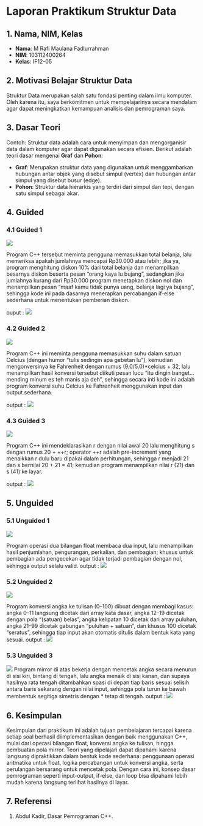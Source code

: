 # Laporan Praktikum Struktur Data

## 1. Nama, NIM, Kelas
- **Nama**: M Rafi Maulana Fadlurrahman
- **NIM**: 103112400264
- **Kelas**: IF12-05

## 2. Motivasi Belajar Struktur Data
Struktur Data merupakan salah satu fondasi penting dalam ilmu komputer. Oleh karena itu, saya berkomitmen untuk mempelajarinya secara mendalam agar dapat meningkatkan kemampuan analisis dan pemrograman saya.

## 3. Dasar Teori
Contoh: Struktur data adalah cara untuk menyimpan dan mengorganisir data dalam komputer agar dapat digunakan secara efisien. Berikut adalah teori dasar mengenai **Graf** dan **Pohon**:

- **Graf**: Merupakan struktur data yang digunakan untuk menggambarkan hubungan antar objek yang disebut simpul (vertex) dan hubungan antar simpul yang disebut busur (edge).
- **Pohon**: Struktur data hierarkis yang terdiri dari simpul dan tepi, dengan satu simpul sebagai akar.

## 4. Guided
### 4.1 Guided 1
![](screenshot/guided1.png)

Program C++ tersebut meminta pengguna memasukkan total belanja, lalu memeriksa apakah jumlahnya mencapai Rp30.000 atau lebih; jika ya, program menghitung diskon 10% dari total belanja dan menampilkan besarnya diskon beserta pesan “orang kaya lu bujang”, sedangkan jika jumlahnya kurang dari Rp30.000 program menetapkan diskon nol dan menampilkan pesan “maaf kamu tidak punya uang, belanja lagi ya bujang”, sehingga kode ini pada dasarnya menerapkan percabangan if-else sederhana untuk menentukan pemberian diskon.

ouput :
![](screenshot/output1.1.png)
### 4.2 Guided 2
![](screenshot/guided2.png)

Program C++ ini meminta pengguna memasukkan suhu dalam satuan Celcius (dengan humor “tulis sedingin apa gebetan lu”), kemudian mengonversinya ke Fahrenheit dengan rumus (9.0/5.0)*celcius + 32, lalu menampilkan hasil konversi tersebut diikuti pesan lucu “itu dingin banget… mending minum es teh manis aja deh”, sehingga secara inti kode ini adalah program konversi suhu Celcius ke Fahrenheit menggunakan input dan output sederhana.

output :
![](screenshot/output1.2.png)
### 4.3 Guided 3
![](screenshot/guided3.png)

Program C++ ini mendeklarasikan r dengan nilai awal 20 lalu menghitung s dengan rumus 20 + ++r; operator ++r adalah pre-increment yang menaikkan r dulu baru dipakai dalam perhitungan, sehingga r menjadi 21 dan s bernilai 20 + 21 = 41; kemudian program menampilkan nilai r (21) dan s (41) ke layar.

output :
![](screenshot/output1.3.png)
## 5. Unguided
### 5.1 Unguided 1
![](screenshot/ungguided1.png)

Program operasi dua bilangan float membaca dua input, lalu menampilkan hasil penjumlahan, pengurangan, perkalian, dan pembagian; khusus untuk pembagian ada pengecekan agar tidak terjadi pembagian dengan nol, sehingga output selalu valid.
output :
![](screenshot/output2.1.png)
### 5.2 Unguided 2
![](screenshot/ungguided2.png)


Program konversi angka ke tulisan (0–100) dibuat dengan membagi kasus: angka 0–11 langsung dicetak dari array kata dasar, angka 12–19 dicetak dengan pola “(satuan) belas”, angka kelipatan 10 dicetak dari array puluhan, angka 21–99 dicetak gabungan “puluhan + satuan”, dan khusus 100 dicetak “seratus”, sehingga tiap input akan otomatis ditulis dalam bentuk kata yang sesuai.
output :
![](screenshot/output2.2.png)

### 5.3 Unguided 3
![](screenshot/ungguided3.png)
Program mirror di atas bekerja dengan mencetak angka secara menurun di sisi kiri, bintang di tengah, lalu angka menaik di sisi kanan, dan supaya hasilnya rata tengah ditambahkan spasi di depan tiap baris sesuai selisih antara baris sekarang dengan nilai input, sehingga pola turun ke bawah membentuk segitiga simetris dengan * tetap di tengah.
output :
![](screenshot/output2.3.png)
## 6. Kesimpulan
Kesimpulan dari praktikum ini adalah tujuan pembelajaran tercapai karena setiap soal berhasil diimplementasikan dengan baik menggunakan C++, mulai dari operasi bilangan float, konversi angka ke tulisan, hingga pembuatan pola mirror. Teori yang dipelajari dapat dipahami karena langsung dipraktikkan dalam bentuk kode sederhana: penggunaan operasi aritmatika untuk float, logika percabangan untuk konversi angka, serta perulangan bersarang untuk mencetak pola. Dengan cara ini, konsep dasar pemrograman seperti input-output, if-else, dan loop bisa dipahami lebih mudah karena langsung terlihat hasilnya di layar.

## 7. Referensi
1. Abdul Kadir, Dasar Pemrograman C++.